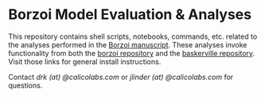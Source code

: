 # Borzoi Model Evaluation & Analyses
This repository contains shell scripts, notebooks, commands, etc. related to the analyses performed in the [Borzoi manuscript](https://www.biorxiv.org/content/10.1101/2023.08.30.555582v1). These analyses invoke functionality from both the [borzoi repository](https://github.com/calico/borzoi.git) and the [baskerville repository](https://github.com/calico/baskerville.git). Visit those links for general install instructions.

Contact *drk (at) @calicolabs.com* or *jlinder (at) @calicolabs.com* for questions.

